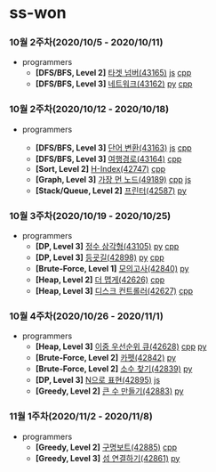 # ss-won

### 10월 2주차(2020/10/5 - 2020/10/11)

- programmers
  - **[DFS/BFS, Level 2]** [타겟 넘버(43165)]() [js](https://github.com/ss-won/ps_study/blob/main/ss-won/programmers/43165.js) [cpp](https://github.com/ss-won/ps_study/blob/main/ss-won/programmers/43165.cpp)
  - **[DFS/BFS, Level 3]** [네트워크(43162)](https://programmers.co.kr/learn/courses/30/lessons/43162) [py](https://github.com/ss-won/ps_study/blob/main/ss-won/programmers/43162.py) [cpp](https://github.com/ss-won/ps_study/blob/main/ss-won/programmers/43162.cpp)

### 10월 2주차(2020/10/12 - 2020/10/18)

- programmers

  - **[DFS/BFS, Level 3]** [단어 변환(43163)](https://programmers.co.kr/learn/courses/30/lessons/43163) [js](https://github.com/ss-won/ps_study/blob/main/ss-won/programmers/43163.js) [cpp](https://github.com/ss-won/ps_study/blob/main/ss-won/programmers/43163.cpp)
  - **[DFS/BFS, Level 3]** [여행경로(43164)](https://programmers.co.kr/learn/courses/30/lessons/43164) [cpp](https://github.com/ss-won/ps_study/blob/main/ss-won/programmers/43164.cpp)
  - **[Sort, Level 2]** [H-Index(42747)](https://programmers.co.kr/learn/courses/30/lessons/42747) [cpp](https://github.com/ss-won/ps_study/blob/main/ss-won/programmers/42747.cpp)
  - **[Graph, Level 3]** [가장 먼 노드(49189)](https://programmers.co.kr/learn/courses/30/lessons/49189) [cpp](https://github.com/ss-won/ps_study/blob/main/ss-won/programmers/49189.cpp) [js](https://github.com/ss-won/ps_study/blob/main/ss-won/programmers/49189.js)
  - **[Stack/Queue, Level 2]** [프린터(42587)](https://programmers.co.kr/learn/courses/30/lessons/42587) [py](https://github.com/ss-won/ps_study/blob/main/ss-won/programmers/42587.py)

### 10월 3주차(2020/10/19 - 2020/10/25)

- programmers
  - **[DP, Level 3]** [정수 삼각형(43105)](https://programmers.co.kr/learn/courses/30/lessons/43105) [py](https://github.com/ss-won/ps_study/blob/main/ss-won/programmers/43105.py) [cpp](https://github.com/ss-won/ps_study/blob/main/ss-won/programmers/43105.cpp)
  - **[DP, Level 3]** [등굣길(42898)](https://programmers.co.kr/learn/courses/30/lessons/42898) [py](https://github.com/ss-won/ps_study/blob/main/ss-won/programmers/42898.py) [cpp](https://github.com/ss-won/ps_study/blob/main/ss-won/programmers/42898.cpp)
  - **[Brute-Force, Level 1]** [모의고사(42840)](https://programmers.co.kr/learn/courses/30/lessons/42840) [py](https://github.com/ss-won/ps_study/blob/main/ss-won/programmers/42840.py)
  - **[Heap, Level 2]** [더 맵게(42626)](https://programmers.co.kr/learn/courses/30/lessons/42626) [cpp](https://github.com/ss-won/ps_study/blob/main/ss-won/programmers/42626.cpp)
  - **[Heap, Level 3]** [디스크 컨트롤러(42627)](https://programmers.co.kr/learn/courses/30/lessons/42627) [cpp](https://github.com/ss-won/ps_study/blob/main/ss-won/programmers/42627.cpp)

### 10월 4주차(2020/10/26 - 2020/11/1)

- programmers
  - **[Heap, Level 3]** [이중 우선순위 큐(42628)](https://programmers.co.kr/learn/courses/30/lessons/42628) [cpp](https://github.com/ss-won/ps_study/blob/main/ss-won/programmers/42628.cpp) [py](https://github.com/ss-won/ps_study/blob/main/ss-won/programmers/42628.py)
  - **[Brute-Force, Level 2]** [카펫(42842)](https://programmers.co.kr/learn/courses/30/lessons/42842) [py](https://github.com/ss-won/ps_study/blob/main/ss-won/programmers/42842.py)
  - **[Brute-Force, Level 2]** [소수 찾기(42839)](https://programmers.co.kr/learn/courses/30/lessons/42839) [py](https://github.com/ss-won/ps_study/blob/main/ss-won/programmers/42839.py)
  - **[DP, Level 3]** [N으로 표현(42895)](https://programmers.co.kr/learn/courses/30/lessons/42895) [js](https://github.com/ss-won/ps_study/blob/main/ss-won/programmers/42895.js)
  - **[Greedy, Level 2]** [큰 수 만들기(42883)](https://programmers.co.kr/learn/courses/30/lessons/42883) [py](https://github.com/ss-won/ps_study/blob/main/ss-won/programmers/42883.py)

### 11월 1주차(2020/11/2 - 2020/11/8)

- programmers
  - **[Greedy, Level 2]** [구명보트(42885)](https://programmers.co.kr/learn/courses/30/lessons/42885) [cpp](https://github.com/ss-won/ps_study/blob/main/ss-won/programmers/42885.cpp)
  - **[Greedy, Level 3]** [섬 연결하기(42861)](https://programmers.co.kr/learn/courses/30/lessons/42861) [py](https://github.com/ss-won/ps_study/blob/main/ss-won/programmers/42861.py)
